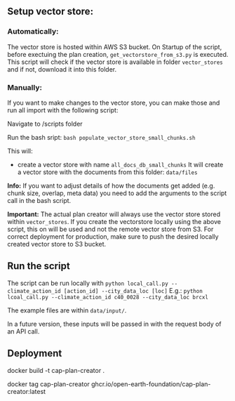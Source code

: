 ## Setup vector store:

### Automatically:

The vector store is hosted within AWS S3 bucket. On Startup of the script, before exectuing the plan creation, `get_vectorstore_from_s3.py`
is executed. This script will check if the vector store is available in folder `vector_stores` and if not, download it into this folder.

### Manually:

If you want to make changes to the vector store, you can make those and run all import with the following script:

Navigate to /scripts folder

Run the bash sript:
`bash populate_vector_store_small_chunks.sh`

This will:

- create a vector store with name `all_docs_db_small_chunks`
  It will create a vector store with the documents from this folder: `data/files`

**Info:** If you want to adjust details of how the documents get added (e.g. chunk size, overlap, meta data) you need to add the arguments to the script call in the bash script.

**Important:** The actual plan creator will always use the vector store stored within `vector_stores`.
If you create the vectorstore locally using the above script, this on will be used and not the remote vector store from S3.
For correct deployment for production, make sure to push the desired locally created vector store to S3 bucket.

## Run the script

The script can be run locally with `python local_call.py --climate_action_id [action_id] --city_data_loc [loc]`
E.g.: `python lcoal_call.py --climate_action_id c40_0028 --city_data_loc brcxl`

The example files are within `data/input/`.

In a future version, these inputs will be passed in with the request body of an API call.

## Deployment

docker build -t cap-plan-creator .

docker tag cap-plan-creator ghcr.io/open-earth-foundation/cap-plan-creator:latest
